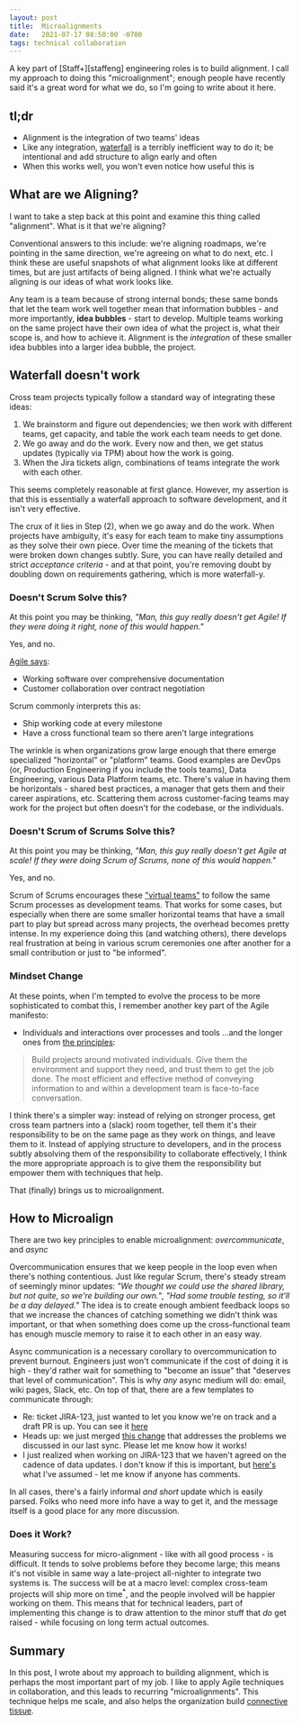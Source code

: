 ```yaml
---
layout: post
title:  Microalignments
date:   2021-07-17 08:50:00 -0700
tags: technical collaboration
---
```

A key part of [Staff+][staffeng] engineering roles is to build alignment. I call my approach to doing this "microalignment"; enough people have recently said it's a great word for what we do, so I'm going to write about it here.

## tl;dr
* Alignment is the integration of two teams' ideas
* Like any integration, [waterfall] is a terribly inefficient way to do it; be intentional and add structure to align early and often
* When this works well, you won't even notice how useful this is

## What are we Aligning?
I want to take a step back at this point and examine this thing called "alignment". What is it that we're aligning?

Conventional answers to this include: we're aligning roadmaps, we're pointing in the same direction, we're agreeing on what to do next, etc. I think these are useful snapshots of what alignment looks like at different times, but are just artifacts of being aligned. I think what we're actually aligning is our ideas of what work looks like.

Any team is a team because of strong internal bonds; these same bonds that let the team work well together mean that information bubbles - and more importantly, **idea bubbles** - start to develop. Multiple teams working on the same project have their own idea of what the project is, what their scope is, and how to achieve it. Alignment is the _integration_ of these smaller idea bubbles into a larger idea bubble, the project.

## Waterfall doesn't work
Cross team projects typically follow a standard way of integrating these ideas:

1. We brainstorm and figure out dependencies; we then work with different teams, get capacity, and table the work each team needs to get done.
2. We go away and do the work. Every now and then, we get status updates (typically via TPM) about how the work is going.
3. When the Jira tickets align, combinations of teams integrate the work with each other.

This seems completely reasonable at first glance. However, my assertion is that this is essentially a waterfall approach to software development, and it isn't very effective.

The crux of it lies in Step (2), when we go away and do the work. When projects have ambiguity, it's easy for each team to make tiny assumptions as they solve their own piece. Over time the meaning of the tickets that were broken down changes subtly. Sure, you can have really detailed and strict _acceptance criteria_ - and at that point, you're removing doubt by doubling down on requirements gathering, which is more waterfall-y.

### Doesn't Scrum Solve this?
At this point you may be thinking, _"Man, this guy really doesn't get Agile! If they were doing it right, none of this would happen."_

Yes, and no.

[Agile says][agile-manifesto]:

* Working software over comprehensive documentation
* Customer collaboration over contract negotiation

Scrum commonly interprets this as:

* Ship working code at every milestone
* Have a cross functional team so there aren't large integrations

The wrinkle is when organizations grow large enough that there emerge specialized "horizontal" or "platform" teams. Good examples are DevOps (or, Production Engineering if you include the tools teams), Data Engineering, various Data Platform teams, etc. There's value in having them be horizontals - shared best practices, a manager that gets them and their career aspirations, etc. Scattering them across customer-facing teams may work for the project but often doesn't for the codebase, or the individuals.

### Doesn't Scrum of Scrums Solve this?
At this point you may be thinking, _"Man, this guy really doesn't get Agile at scale! If they were doing Scrum of Scrums, none of this would happen."_

Yes, and no.

Scrum of Scrums encourages these ["virtual teams"][scrum-scrums] to follow the same Scrum processes as development teams. That works for some cases, but especially when there are some smaller horizontal teams that have a small part to play but spread across many projects, the overhead becomes pretty intense. In my experience doing this (and watching others), there develops real frustration at being in various scrum ceremonies one after another for a small contribution or just to "be informed".

### Mindset Change
At these points, when I'm tempted to evolve the process to be more sophisticated to combat this, I remember another key part of the Agile manifesto:

* Individuals and interactions over processes and tools
...and the longer ones from [the principles][agile-principles]:

> Build projects around motivated individuals. Give them the environment and support they need, and trust them to get the job done.
> The most efficient and effective method of conveying information to and within a development team is face-to-face conversation.

I think there's a simpler way: instead of relying on stronger process, get cross team partners into a (slack) room together, tell them it's their responsibility to be on the same page as they work on things, and leave them to it. Instead of applying structure to developers, and in the process subtly absolving them of the responsibility to collaborate effectively, I think the more appropriate approach is to give them the responsibility but empower them with techniques that help.

That (finally) brings us to microalignment.

## How to Microalign
There are two key principles to enable microalignment: _overcommunicate_, and _async_

Overcommunication ensures that we keep people in the loop even when there's nothing contentious. Just like regular Scrum, there's steady stream of seemingly minor updates: _"We thought we could use the shared library, but not quite, so we're building our own."_, _"Had some trouble testing, so it'll be a day delayed."_ The idea is to create enough ambient feedback loops so that we increase the chances of catching something we didn't think was important, or that when something does come up the cross-functional team has enough muscle memory to raise it to each other in an easy way.

Async communication is a necessary corollary to overcommunication to prevent burnout. Engineers just won't communicate if the cost of doing it is high - they'd rather wait for something to "become an issue" that "deserves that level of communication". This is why _any_ async medium will do: email, wiki pages, Slack, etc. On top of that, there are a few templates to communicate through:

* Re: ticket JIRA-123, just wanted to let you know we're on track and a draft PR is up. You can see it [here][example]
* Heads up: we just merged [this change][example] that addresses the problems we discussed in our last sync. Please let me know how it works!
* I just realized when working on JIRA-123 that we haven't agreed on the cadence of data updates. I don't know if this is important, but [here's][example] what I've assumed - let me know if anyone has comments.

In all cases, there's a fairly informal _and short_ update which is easily parsed. Folks who need more info have a way to get it, and the message itself is a good place for any more discussion.

### Does it Work?
Measuring success for micro-alignment - like with all good process - is difficult. It tends to solve problems before they become large; this means it's not visible in same way a late-project all-nighter to integrate two systems is. The success will be at a macro level: complex cross-team projects will ship more on time<sup>*</sup>, and the people involved will be happier working on them. This means that for technical leaders, part of implementing this change is to draw attention to the minor stuff that _do_ get raised - while focusing on long term actual outcomes.

## Summary
In this post, I wrote about my approach to building alignment, which is perhaps the most important part of my job. I like to apply Agile techniques in collaboration, and this leads to recurring "microalignments". This technique helps me scale, and also helps the organization build [connective tissue][updates].

<!-- References -->
[waterfall]: https://en.wikipedia.org/wiki/Waterfall_model
[updates]: https://lethain.com/weekly-updates/
[agile-manifesto]: https://agilemanifesto.org/
[scrum-scrums]: https://www.atlassian.com/agile/scrum/scrum-of-scrums
[agile-principles]: https://agilemanifesto.org/principles.html
[example]: https://www.example.com
